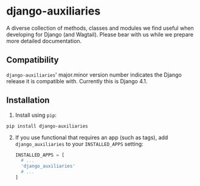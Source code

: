 django-auxiliaries
==================

A diverse collection of methods, classes and modules we find useful when developing for Django (and Wagtail). Please bear with us while we prepare more detailed documentation.

Compatibility
-------------

`django-auxiliaries`' major.minor version number indicates the Django release it is compatible with. Currently this is Django 4.1.

Installation
------------

1. Install using `pip`:
  ```shell
  pip install django-auxiliaries
  ```
2. If you use functional that requires an app (such as tags), add
   `django_auxiliaries` to your `INSTALLED_APPS` setting:
   ```python
   INSTALLED_APPS = [
     # ...
     'django_auxiliaries'
     # ...
   ]
   ```
